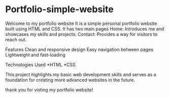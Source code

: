 # Portfolio-simple-website
Welcome to my portfolio website
It is a simple personal portfolio website built using HTML and CSS.
It has two main pages
Home: Introduces me and showcases my skills and projects.
Contact: Provides a way for visitors to reach out.

Features
Clean and responsive design
Easy navigation between pages
Lightweight and fast-loading

Technologies Used
*HTML
*CSS

This project highlights my basic web development skills and serves as a foundation for creating more advanced websites in the future.

thank you for visting my portfolio website!
